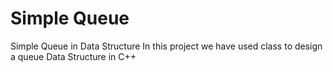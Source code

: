 # Simple Queue
Simple Queue in Data Structure
In this project we have used class to design a queue Data Structure in C++
